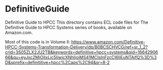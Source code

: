 # DefinitiveGuide
Definitive Guide to HPCC
This directory contains ECL code files for The Definitive Guide to HPCC Systems series of books, available on Amazon.com.

Most of this code is in Volume II: https://www.amazon.com/Definitive-HPCC-Systems-Transformation-Delivery/dp/B0BCSCHVCG/ref=sr_1_2?crid=3S05ZLX2JU2TB&keywords=definitive+hpcc+systems&qid=1664290666&qu=eyJxc2MiOiIxLjc5IiwicXNhIjoiMS41MCIsInFzcCI6IjEuNTAifQ%3D%3D&sprefix=definititive+hpcc%2Caps%2C94&sr=8-2
